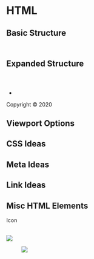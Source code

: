 # HTML

## Basic Structure

<!doctype html>
<html lang="en">
<head>
<title></title>
<meta charset="utf-8">
</head>

<body>
	<header></header>
	<nav></nav>
	<article></article>
	<aside></aside>
	<footer></footer>
</body>
</html>




## Expanded Structure

<!doctype html>
<html lang="en">
<head>
<title></title>
<meta charset="utf-8">
<meta name="description" content="">
<meta name="author" content="">
<link rel="stylesheet" href="https://cdnjs.cloudflare.com/ajax/libs/normalize/8.0.1/normalize.min.css" />
<style>
	{
		
	}
</style>
</head>

<body>
	<header></header>
	<nav>
		<ul>
			<li><a href="#"></a></li>
		</ul>
	</nav>
	<article></article>
	<aside></aside>
	<footer>
		<p>Copyright &copy; 2020</p>
	</footer>
</body>
</html>




## Viewport Options

<meta name="viewport" content="width=device-width, initial-scale=1, shrink-to-fit=no">
<meta name="viewport" content="width=device-width, initial-scale=1, maximum-scale=1">




## CSS Ideas

<style>
	{
		
	}
</style>


<link rel="stylesheet" href="" />

<link rel="stylesheet" href="css/style.scss" />

<link rel="stylesheet" href="https://cdnjs.cloudflare.com/ajax/libs/normalize/8.0.1/normalize.min.css" />

<link rel="stylesheet" href="https://cdnjs.cloudflare.com/ajax/libs/animate.css/3.5.2/animate.min.css" />

<link rel="stylesheet" href="https://maxcdn.bootstrapcdn.com/font-awesome/4.4.0/css/font-awesome.min.css">




## Meta Ideas

<meta charset="utf-8">
<meta name="description" content="" />
<meta name="author" content="Oscar Cortez of Dra Studio" />
<meta name="copyright" content="Copyright (c) 2020 Oscar Cortez" />
<meta name="keywords" content="" />




## Link Ideas

<link rel="apple-touch-icon" href="/favicon-ios.png" />
<link rel="shortcut icon" href="/favicon.ico" type="image/x-icon">




## Misc HTML Elements

<i class="fa fa- fa-lg"></i> Icon


<div class="clear">&nbsp;</div>


<img src="http://placehold.it/350x150&text=" />


<figure>
	<img src="http://placehold.it/200x100" />
	<figcaption></figcaption>
</figure>


<svg version="1.1" xmlns="http://www.w3.org/2000/svg"></svg>

